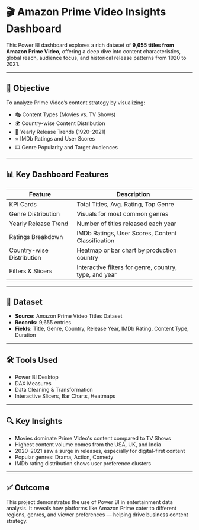 # 🎬 Amazon Prime Video Insights Dashboard 

This Power BI dashboard explores a rich dataset of **9,655 titles from Amazon Prime Video**, offering a deep dive into content characteristics, global reach, audience focus, and historical release patterns from 1920 to 2021.

---

## 🎯 Objective

To analyze Prime Video’s content strategy by visualizing:

- 🎭 Content Types (Movies vs. TV Shows)  
- 🌍 Country-wise Content Distribution  
- 📅 Yearly Release Trends (1920–2021)  
- ⭐ IMDb Ratings and User Scores  
- 🎞️ Genre Popularity and Target Audiences  

---

## 📊 Key Dashboard Features

| Feature                    | Description                                               |
|----------------------------|-----------------------------------------------------------|
| KPI Cards                  | Total Titles, Avg. Rating, Top Genre                      |
| Genre Distribution         | Visuals for most common genres                           |
| Yearly Release Trend       | Number of titles released each year                      |
| Ratings Breakdown          | IMDb Ratings, User Scores, Content Classification        |
| Country-wise Distribution  | Heatmap or bar chart by production country               |
| Filters & Slicers          | Interactive filters for genre, country, type, and year   |

---

## 📂 Dataset

- **Source:** Amazon Prime Video Titles Dataset  
- **Records:** 9,655 entries  
- **Fields:** Title, Genre, Country, Release Year, IMDb Rating, Content Type, Duration

---

## 🛠️ Tools Used

- Power BI Desktop  
- DAX Measures  
- Data Cleaning & Transformation  
- Interactive Slicers, Bar Charts, Heatmaps

---


## 🔍 Key Insights

- Movies dominate Prime Video's content compared to TV Shows  
- Highest content volume comes from the USA, UK, and India  
- 2020–2021 saw a surge in releases, especially for digital-first content  
- Popular genres: Drama, Action, Comedy  
- IMDb rating distribution shows user preference clusters

---

## ✅ Outcome

This project demonstrates the use of Power BI in entertainment data analysis. It reveals how platforms like Amazon Prime cater to different regions, genres, and viewer preferences — helping drive business content strategy.


